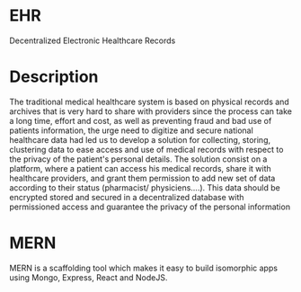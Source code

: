 # EHR
Decentralized Electronic Healthcare Records

# Description
The traditional medical healthcare system is based on physical records and archives that is very hard to share with
providers since the process can take a long time, effort and cost, as well as preventing fraud and bad use of patients
information, the urge need to digitize and secure national healthcare data had led us to develop a solution for
collecting, storing, clustering data to ease access and use of medical records with respect to the privacy of the
patient's personal details.
The solution consist on a platform, where a patient can access his medical records, share it with healthcare providers,
and grant them permission to add new set of data according to their status (pharmacist/ physiciens....). This data
should be encrypted stored and secured in a decentralized database with permissioned access and guarantee the
privacy of the personal information

# MERN
MERN is a scaffolding tool which makes it easy to build isomorphic apps using Mongo, Express, React and NodeJS. 
